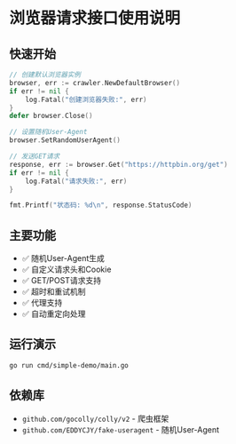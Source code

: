 # 浏览器请求接口使用说明

## 快速开始

```go
// 创建默认浏览器实例
browser, err := crawler.NewDefaultBrowser()
if err != nil {
    log.Fatal("创建浏览器失败:", err)
}
defer browser.Close()

// 设置随机User-Agent
browser.SetRandomUserAgent()

// 发送GET请求
response, err := browser.Get("https://httpbin.org/get")
if err != nil {
    log.Fatal("请求失败:", err)
}

fmt.Printf("状态码: %d\n", response.StatusCode)
```

## 主要功能

- ✅ 随机User-Agent生成
- ✅ 自定义请求头和Cookie
- ✅ GET/POST请求支持
- ✅ 超时和重试机制
- ✅ 代理支持
- ✅ 自动重定向处理

## 运行演示

```bash
go run cmd/simple-demo/main.go
```

## 依赖库

- `github.com/gocolly/colly/v2` - 爬虫框架
- `github.com/EDDYCJY/fake-useragent` - 随机User-Agent
